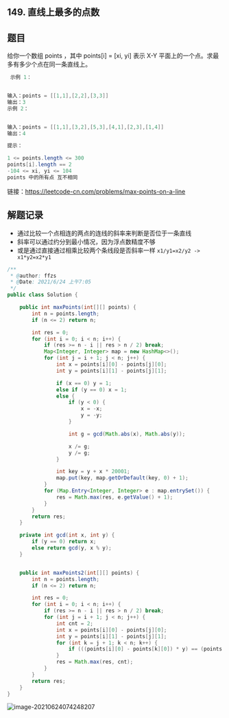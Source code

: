 ## 149. 直线上最多的点数

## 题目

给你一个数组 points ，其中 points[i] = [xi, yi] 表示 X-Y 平面上的一个点。求最多有多少个点在同一条直线上。

```java
 示例 1：


输入：points = [[1,1],[2,2],[3,3]]
输出：3
示例 2：


输入：points = [[1,1],[3,2],[5,3],[4,1],[2,3],[1,4]]
输出：4
```




```java
提示：

1 <= points.length <= 300
points[i].length == 2
-104 <= xi, yi <= 104
points 中的所有点 互不相同
```


链接：https://leetcode-cn.com/problems/max-points-on-a-line

## 解题记录

+ 通过比较一个点相连的两点的连线的斜率来判断是否位于一条直线
+ 斜率可以通过约分到最小情况，因为浮点数精度不够
+ 或是通过直接通过相乘比较两个条线段是否斜率一样 `x1/y1=x2/y2 -> x1*y2=x2*y1`

```java
/**
 * @author: ffzs
 * @Date: 2021/6/24 上午7:05
 */
public class Solution {

    public int maxPoints(int[][] points) {
        int n = points.length;
        if (n <= 2) return n;

        int res = 0;
        for (int i = 0; i < n; i++) {
            if (res >= n - i || res > n / 2) break;
            Map<Integer, Integer> map = new HashMap<>();
            for (int j = i + 1; j < n; j++) {
                int x = points[i][0] - points[j][0];
                int y = points[i][1] - points[j][1];

                if (x == 0) y = 1;
                else if (y == 0) x = 1;
                else {
                    if (y < 0) {
                        x = -x;
                        y = -y;
                    }

                    int g = gcd(Math.abs(x), Math.abs(y));

                    x /= g;
                    y /= g;
                }

                int key = y + x * 20001;
                map.put(key, map.getOrDefault(key, 0) + 1);
            }
            for (Map.Entry<Integer, Integer> e : map.entrySet()) {
                res = Math.max(res, e.getValue() + 1);
            }
        }
        return res;
    }

    private int gcd(int x, int y) {
        if (y == 0) return x;
        else return gcd(y, x % y);
    }


    public int maxPoints2(int[][] points) {
        int n = points.length;
        if (n <= 2) return n;

        int res = 0;
        for (int i = 0; i < n; i++) {
            if (res >= n - i || res > n / 2) break;
            for (int j = i + 1; j < n; j++) {
                int cnt = 2;
                int x = points[i][0] - points[j][0];
                int y = points[i][1] - points[j][1];
                for (int k = j + 1; k < n; k++) {
                    if (((points[i][0] - points[k][0]) * y) == (points[i][1] - points[k][1]) * x ) cnt++;
                }
                res = Math.max(res, cnt);
            }
        }
        return res;
    }
}
```

![image-20210624074248207](https://gitee.com/ffzs/picture_go/raw/master/img/image-20210624074248207.png)